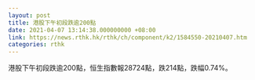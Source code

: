 ```yaml
---
layout: post
title: 港股下午初段跌逾200點
date: 2021-04-07 13:14:38.000000000 +08:00
link: https://news.rthk.hk/rthk/ch/component/k2/1584550-20210407.htm
categories: rthk
---
```


港股下午初段跌逾200點，恒生指數報28724點，跌214點，跌幅0.74%。
